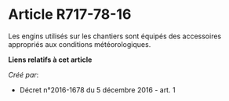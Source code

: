 # Article R717-78-16

Les engins utilisés sur les chantiers sont équipés des accessoires appropriés aux conditions météorologiques.

**Liens relatifs à cet article**

_Créé par_:

  - Décret n°2016-1678 du 5 décembre 2016 - art. 1
